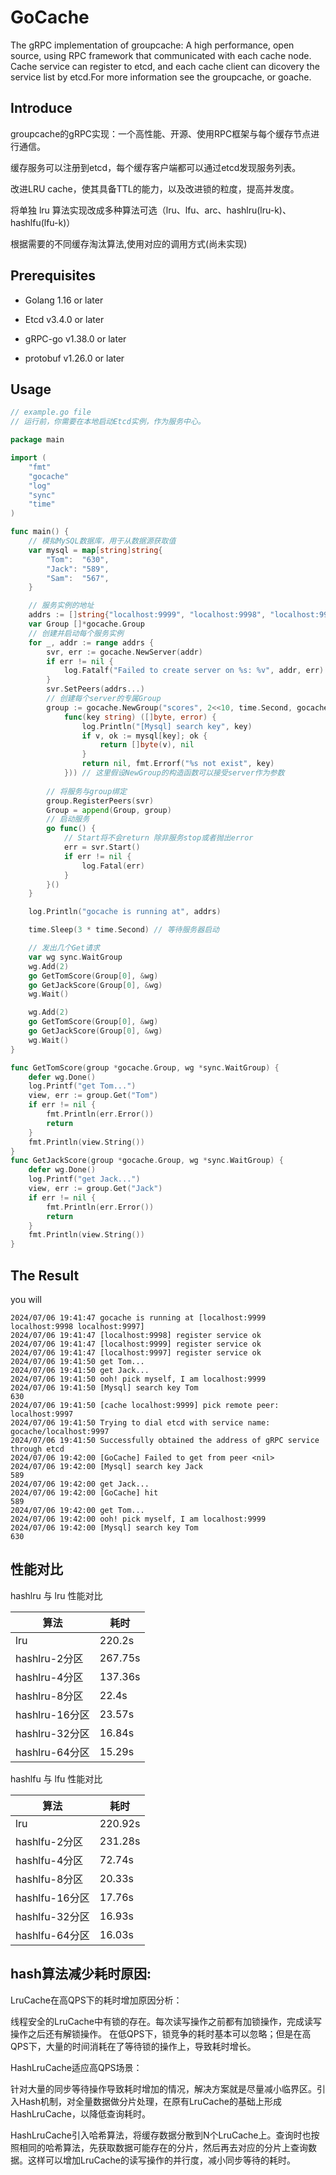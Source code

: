 # GoCache
The gRPC implementation of groupcache: A high performance, open source, using RPC framework that communicated with each cache node. Cache service can register to etcd, and each cache client can dicovery the service list by etcd.For more information see the groupcache, or goache.
## Introduce

groupcache的gRPC实现：一个高性能、开源、使用RPC框架与每个缓存节点进行通信。

缓存服务可以注册到etcd，每个缓存客户端都可以通过etcd发现服务列表。

改进LRU cache，使其具备TTL的能力，以及改进锁的粒度，提高并发度。

将单独 lru 算法实现改成多种算法可选（lru、lfu、arc、hashlru(lru-k)、hashlfu(lfu-k)）

根据需要的不同缓存淘汰算法,使用对应的调用方式(尚未实现)

## Prerequisites
- Golang 1.16 or later

- Etcd v3.4.0 or later

- gRPC-go v1.38.0 or later

- protobuf v1.26.0 or later


## Usage
```go
// example.go file
// 运行前，你需要在本地启动Etcd实例，作为服务中心。

package main

import (
	"fmt"
	"gocache"
	"log"
	"sync"
	"time"
)

func main() {
	// 模拟MySQL数据库，用于从数据源获取值
	var mysql = map[string]string{
		"Tom":  "630",
		"Jack": "589",
		"Sam":  "567",
	}

	// 服务实例的地址
	addrs := []string{"localhost:9999", "localhost:9998", "localhost:9997"}
	var Group []*gocache.Group
	// 创建并启动每个服务实例
	for _, addr := range addrs {
		svr, err := gocache.NewServer(addr)
		if err != nil {
			log.Fatalf("Failed to create server on %s: %v", addr, err)
		}
		svr.SetPeers(addrs...)
		// 创建每个server的专属Group
		group := gocache.NewGroup("scores", 2<<10, time.Second, gocache.GetterFunc(
			func(key string) ([]byte, error) {
				log.Println("[Mysql] search key", key)
				if v, ok := mysql[key]; ok {
					return []byte(v), nil
				}
				return nil, fmt.Errorf("%s not exist", key)
			})) // 这里假设NewGroup的构造函数可以接受server作为参数
		
		// 将服务与group绑定
		group.RegisterPeers(svr)
		Group = append(Group, group)
		// 启动服务
		go func() {
			// Start将不会return 除非服务stop或者抛出error
			err = svr.Start()
			if err != nil {
				log.Fatal(err)
			}
		}()
	}

	log.Println("gocache is running at", addrs)

	time.Sleep(3 * time.Second) // 等待服务器启动

	// 发出几个Get请求
	var wg sync.WaitGroup
	wg.Add(2)
	go GetTomScore(Group[0], &wg)
	go GetJackScore(Group[0], &wg)
	wg.Wait()

	wg.Add(2)
	go GetTomScore(Group[0], &wg)
	go GetJackScore(Group[0], &wg)
	wg.Wait()
}

func GetTomScore(group *gocache.Group, wg *sync.WaitGroup) {
	defer wg.Done()
	log.Printf("get Tom...")
	view, err := group.Get("Tom")
	if err != nil {
		fmt.Println(err.Error())
		return
	}
	fmt.Println(view.String())
}
func GetJackScore(group *gocache.Group, wg *sync.WaitGroup) {
	defer wg.Done()
	log.Printf("get Jack...")
	view, err := group.Get("Jack")
	if err != nil {
		fmt.Println(err.Error())
		return
	}
	fmt.Println(view.String())
}
```

## The Result 
you will 
```
2024/07/06 19:41:47 gocache is running at [localhost:9999 localhost:9998 localhost:9997]
2024/07/06 19:41:47 [localhost:9998] register service ok
2024/07/06 19:41:47 [localhost:9999] register service ok
2024/07/06 19:41:47 [localhost:9997] register service ok
2024/07/06 19:41:50 get Tom...
2024/07/06 19:41:50 get Jack...
2024/07/06 19:41:50 ooh! pick myself, I am localhost:9999
2024/07/06 19:41:50 [Mysql] search key Tom
630
2024/07/06 19:41:50 [cache localhost:9999] pick remote peer: localhost:9997
2024/07/06 19:41:50 Trying to dial etcd with service name: gocache/localhost:9997
2024/07/06 19:41:50 Successfully obtained the address of gRPC service through etcd
2024/07/06 19:42:00 [GoCache] Failed to get from peer <nil>
2024/07/06 19:42:00 [Mysql] search key Jack
589
2024/07/06 19:42:00 get Jack...
2024/07/06 19:42:00 [GoCache] hit
589
2024/07/06 19:42:00 get Tom...
2024/07/06 19:42:00 ooh! pick myself, I am localhost:9999
2024/07/06 19:42:00 [Mysql] search key Tom
630
```
## 性能对比
hashlru 与 lru 性能对比

| 算法            | 耗时     |
|-----------------|----------|
| lru             | 220.2s   |
| hashlru-2分区   | 267.75s  |
| hashlru-4分区   | 137.36s  |
| hashlru-8分区   | 22.4s    |
| hashlru-16分区  | 23.57s   |
| hashlru-32分区  | 16.84s   |
| hashlru-64分区  | 15.29s   |

 hashlfu 与 lfu 性能对比

| 算法           | 耗时      |
|----------------|-----------|
| lru            | 220.92s   |
| hashlfu-2分区  | 231.28s   |
| hashlfu-4分区  | 72.74s    |
| hashlfu-8分区  | 20.33s    |
| hashlfu-16分区 | 17.76s    |
| hashlfu-32分区 | 16.93s    |
| hashlfu-64分区 | 16.03s    |

## hash算法减少耗时原因:

LruCache在高QPS下的耗时增加原因分析：

线程安全的LruCache中有锁的存在。每次读写操作之前都有加锁操作，完成读写操作之后还有解锁操作。 在低QPS下，锁竞争的耗时基本可以忽略；但是在高QPS下，大量的时间消耗在了等待锁的操作上，导致耗时增长。

HashLruCache适应高QPS场景：

针对大量的同步等待操作导致耗时增加的情况，解决方案就是尽量减小临界区。引入Hash机制，对全量数据做分片处理，在原有LruCache的基础上形成HashLruCache，以降低查询耗时。

HashLruCache引入哈希算法，将缓存数据分散到N个LruCache上。查询时也按照相同的哈希算法，先获取数据可能存在的分片，然后再去对应的分片上查询数据。这样可以增加LruCache的读写操作的并行度，减小同步等待的耗时。
